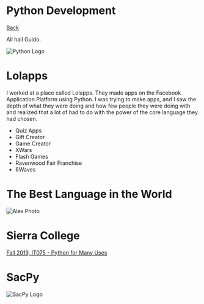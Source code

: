 # Python Development
[Back](index.md)

All hail Guido.

![Python Logo](https://i.imgur.com/PbehiH2.png)

# Lolapps
I worked at a place called Lolapps. They made apps on the Facebook Application Platform using Python. I was trying to make apps, and I saw the depth of what they were doing and how few people they were doing with and realized that a lot of had to do with the power of the core language they had chosen. 
- Quiz Apps
- Gift Creator
- Game Creator
- XWars
- Flash Games
- Ravenwood Fair Franchise
- 6Waves

# The Best Language in the World
![Alex Photo]()

# Sierra College
[Fall 2019, IT075 - Python for Many Uses](python.md)

# SacPy
![SacPy Logo](https://i.imgur.com/i5oh1OU.png)

